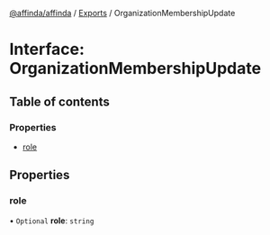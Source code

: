 [@affinda/affinda](../README.md) / [Exports](../modules.md) / OrganizationMembershipUpdate

# Interface: OrganizationMembershipUpdate

## Table of contents

### Properties

- [role](OrganizationMembershipUpdate.md#role)

## Properties

### role

• `Optional` **role**: `string`
